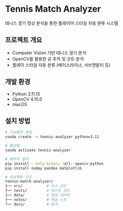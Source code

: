 # Tennis Match Analyzer

테니스 경기 영상 분석을 통한 플레이어 스타일 자동 분류 시스템

## 프로젝트 개요
- Computer Vision 기반 테니스 경기 분석
- OpenCV를 활용한 공 추적 및 코트 분석
- 플레이 스타일 자동 분류 (베이스라이너, 서브앤발리 등)

## 개발 환경
- Python 3.11.13
- OpenCV 4.10.0
- macOS

## 설치 방법
```bash
# 가상환경 생성
conda create -n tennis-analyzer python=3.11

# 활성화
conda activate tennis-analyzer

# 패키지 설치
pip install --only-binary :all: opencv-python
pip install numpy pandas matplotlib

# 프로젝트 구조
tennis-match-analyzer/
├── src/           # 소스 코드
├── tests/         # 테스트 코드
├── data/          # 영상 데이터
├── notes/         # 학습 노트
└── docs/          # 문서
